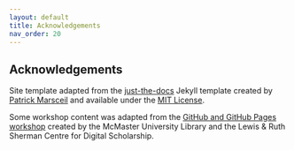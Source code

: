 ```yaml
---
layout: default
title: Acknowledgements
nav_order: 20
---
```

## Acknowledgements

Site template adapted from the [just-the-docs](https://github.com/pmarsceill/just-the-docs) Jekyll template created by [Patrick Marsceil](https://github.com/pmarsceill) and available under the [MIT License](http://opensource.org/licenses/MIT).

Some workshop content was adapted from the [GitHub and GitHub Pages workshop](https://scds.github.io/github-pages/) created by the McMaster University Library and the Lewis & Ruth Sherman Centre for Digital Scholarship.
